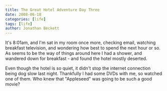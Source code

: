 ```yaml
---
title: The Great Hotel Adventure Day Three
date: 2008-06-18
categories: [life]
tags: [life]
author: Jonathan Beckett
---
```


It's 8:01am, and I'm sat in my room once more, checking email, watching breakfast television, and wondering how best to spend the next hour or so. As seems to be the way of things around here I had a shower, and wandered down for breakfast - and found the hotel mostly deserted.

Even though the hotel is so quiet, it didn't stop the internet connection being dog slow last night. Thankfully I had some DVDs with me, so watched one of them. Who knew that "Appleseed" was going to be such a good movie?